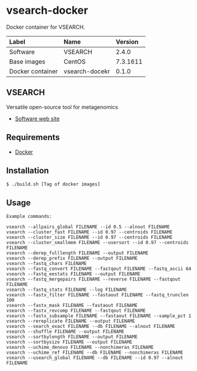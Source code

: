 # vsearch-docker

Docker container for VSEARCH.

|Label|Name|Version|
|:--|:--|:--|
|Software|VSEARCH|2.4.0|
|Base images|CentOS|7.3.1611|
|Docker container|vsearch-docekr|0.1.0|

## VSEARCH
Versatile open-source tool for metagenomics
- [Software web site](https://github.com/torognes/vsearch)

## Requirements
- [Docker](https://www.docker.com/)

## Installation
```
$ ./build.sh [Tag of docker images]
```

## Usage
```
Example commands:

vsearch --allpairs_global FILENAME --id 0.5 --alnout FILENAME
vsearch --cluster_fast FILENAME --id 0.97 --centroids FILENAME
vsearch --cluster_size FILENAME --id 0.97 --centroids FILENAME
vsearch --cluster_smallmem FILENAME --usersort --id 0.97 --centroids FILENAME
vsearch --derep_fulllength FILENAME --output FILENAME
vsearch --derep_prefix FILENAME --output FILENAME
vsearch --fastq_chars FILENAME
vsearch --fastq_convert FILENAME --fastqout FILENAME --fastq_ascii 64
vsearch --fastq_eestats FILENAME --output FILENAME
vsearch --fastq_mergepairs FILENAME --reverse FILENAME --fastqout FILENAME
vsearch --fastq_stats FILENAME --log FILENAME
vsearch --fastx_filter FILENAME --fastaout FILENAME --fastq_trunclen 100
vsearch --fastx_mask FILENAME --fastaout FILENAME
vsearch --fastx_revcomp FILENAME --fastqout FILENAME
vsearch --fastx_subsample FILENAME --fastaout FILENAME --sample_pct 1
vsearch --rereplicate FILENAME --output FILENAME
vsearch --search_exact FILENAME --db FILENAME --alnout FILENAME
vsearch --shuffle FILENAME --output FILENAME
vsearch --sortbylength FILENAME --output FILENAME
vsearch --sortbysize FILENAME --output FILENAME
vsearch --uchime_denovo FILENAME --nonchimeras FILENAME
vsearch --uchime_ref FILENAME --db FILENAME --nonchimeras FILENAME
vsearch --usearch_global FILENAME --db FILENAME --id 0.97 --alnout FILENAME
```
